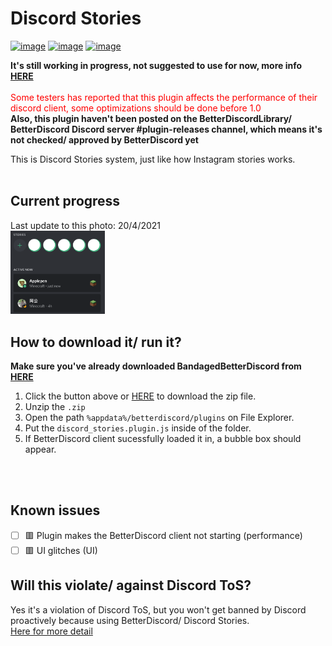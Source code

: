 # Discord Stories

[![image](https://img.shields.io/github/issues/pickaxe828/Discord-Stories?style=flat-square)](https://github.com/pickaxe828/Discord-Stories/issues)
[![image](https://img.shields.io/github/forks/pickaxe828/Discord-Stories?style=flat-square)](https://github.com/pickaxe828/Discord-Stories/network/members)
[![image](https://img.shields.io/github/license/pickaxe828/Discord-Stories?style=flat-square)](https://github.com/pickaxe828/Discord-Stories)

**It's still working in progress, not suggested to use for now, more info [HERE](#known-issues)**
<br/><br/>
<span style="color:red">Some testers has reported that this plugin affects the performance of their discord client, some optimizations should be done before 1.0</span>
<br/>
**Also, this plugin haven't been posted on the BetterDiscordLibrary/ BetterDiscord Discord server #plugin-releases channel, which means it's not checked/ approved by BetterDiscord yet**
<br/>

This is Discord Stories system, just like how Instagram stories works.
<br/>
<br/>

## Current progress
Last update to this photo: 20/4/2021
<br/>
<img src="https://raw.githubusercontent.com/pickaxe828/img/e81bc82bf1d8e08907ba4fc60cbcf087ff745bc0/discord-stories-wip-2.PNG" width="30%" height="30%">

## How to download it/ run it?
**Make sure you've already downloaded BandagedBetterDiscord from [HERE](https://rauenzi.github.io/BetterDiscordApp/)**

1. Click the button above or [HERE](https://github.com/pickaxe828/Discord-Stories/archive/refs/heads/main.zip) to download the zip file.
2. Unzip the `.zip`
3. Open the path `%appdata%/betterdiscord/plugins` on File Explorer.
4. Put the `discord_stories.plugin.js` inside of the folder.
5. If BetterDiscord client sucessfully loaded it in, a bubble box should appear.
<br/>
<br/>

## Known issues
- [ ] 🟥 Plugin makes the BetterDiscord client not starting (performance) <br/>
- [ ] 🟥 UI glitches (UI)

## Will this violate/ against Discord ToS?
Yes it's a violation of Discord ToS, but you won't get banned by Discord proactively because using BetterDiscord/ Discord Stories.
<br/>
[Here for more detail](https://www.reddit.com/r/discordapp/comments/9mtdxr/why_is_betterdiscord_against_the_tos/e7hap1q)
<br/>


